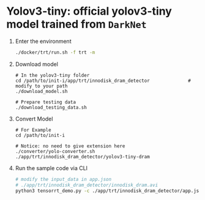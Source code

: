 # Yolov3-tiny: official yolov3-tiny model trained from `DarkNet`

1. Enter the environment
    ```bash
    ./docker/trt/run.sh -f trt -m
    ```
2. Download model
    ```shell
    # In the yolov3-tiny folder
    cd /path/to/init-i/app/trt/innodisk_dram_detector              # modify to your path
    ./download_model.sh

    # Prepare testing data
    ./download_testing_data.sh
    ```
3. Convert Model
    ```shell
    # For Example
    cd /path/to/init-i
    
    # Notice: no need to give extension here
    ./converter/yolo-converter.sh ./app/trt/innodisk_dram_detector/yolov3-tiny-dram    
    ```
4. Run the sample code via CLI
    ```bash
    # modify the input_data in app.json
    # ./app/trt/innodisk_dram_detector/innodisk_dram.avi
    python3 tensorrt_demo.py -c ./app/trt/innodisk_dram_detector/app.json
    ```
